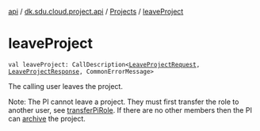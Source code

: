 [api](../../index.md) / [dk.sdu.cloud.project.api](../index.md) / [Projects](index.md) / [leaveProject](./leave-project.md)

# leaveProject

`val leaveProject: CallDescription<`[`LeaveProjectRequest`](../-leave-project-request.md)`, `[`LeaveProjectResponse`](../-leave-project-response.md)`, CommonErrorMessage>`

The calling user leaves the project.

Note: The PI cannot leave a project. They must first transfer the role to another user, see [transferPiRole](transfer-pi-role.md).
If there are no other members then the PI can [archive](archive.md) the project.

